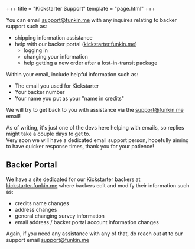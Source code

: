 +++
title = "Kickstarter Support"
template = "page.html"
+++

<section>

You can email <a href="mailto:support@funkin.me">support\@funkin.me</a> with any inquires relating to backer support such as:

- shipping information assistance
- help with our backer portal ([kickstarter.funkin.me](https://kickstarter.funkin.me))
    - logging in
    - changing your information
    - help getting a new order after a lost-in-transit package

Within your email, include helpful information such as:

- The email you used for Kickstarter
- Your backer number
- Your name you put as your "name in credits"

We will try to get back to you with assistance via the <a href="mailto:support@funkin.me">support\@funkin.me</a> email!

As of writing, it's just one of the devs here helping with emails, so replies might take a couple days to get to.
<br>
Very soon we will have a dedicated email support person, hopefully aiming to have quicker response times, 
thank you for your patience!

</section>

<section>

# Backer Portal

We have a site dedicated for our Kickstarter backers at [kickstarter.funkin.me](https://kickstarter.funkin.me)
where backers edit and modify their information such as:
- credits name changes
- address changes
- general changing survey information
- email address / backer portal account information changes

Again, if you need any assistance with any of that, do reach out at to our support email <a href="mailto:support@funkin.me">support\@funkin.me</a>

</section>
